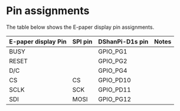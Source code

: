 # Pin assignments

The table below shows the E-paper display pin assignments.

 E-paper display Pin     | SPI pin | DShanPi-D1s pin      |  Notes
-------------------------|---------|----------------------|-------------
 BUSY                    |         | GPIO_PG1             |
 RESET                   |         | GPIO_PG2             |
 D/C                     |         | GPIO_PG4             |
 CS                      | CS      | GPIO_PD10            |
 SCLK                    | SCK     | GPIO_PD11            |
 SDI                     | MOSI    | GPIO_PG12            |
